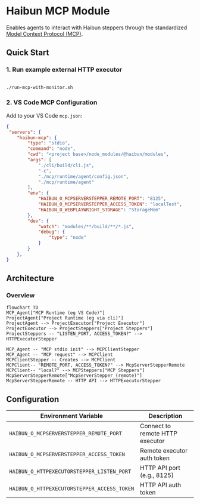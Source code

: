 # Haibun MCP Module

Enables agents to interact with Haibun steppers through the standardized [Model Context Protocol (MCP)](https://modelcontextprotocol.io/).


## Quick Start

### 1. Run example external HTTP executor

```bash

./run-mcp-with-monitor.sh

```

### 2. VS Code MCP Configuration

Add to your VS Code `mcp.json`:

```json
{
 "servers": {
	"haibun-mcp": {
		"type": "stdio",
		"command": "node",
		"cwd": "<project base>/node_modules/@haibun/modules",
		"args": [
			"./cli/build/cli.js",
			"-c",
			"./mcp/runtime/agent/config.json",
			"./mcp/runtime/agent"
		],
		"env": {
			"HAIBUN_O_MCPSERVERSTEPPER_REMOTE_PORT": "8125",
			"HAIBUN_O_MCPSERVERSTEPPER_ACCESS_TOKEN": "localTest",
			"HAIBUN_O_WEBPLAYWRIGHT_STORAGE": "StorageMem"
		},
		"dev": {
			"watch": "modules/**/build/**/*.js",
			"debug": {
				"type": "node"
			}
		}
	},
}
```


## Architecture

### Overview

```mermaid
flowchart TD
MCP_Agent["MCP Runtime (eg VS Code)"]
ProjectAgent["Project Runtime (eg via cli)"]
ProjectAgent --> ProjectExecutor["Project Executor"]
ProjectExecutor --> ProjectSteppers["Project Steppers"]
ProjectSteppers -- "LISTEN_PORT, ACCESS_TOKEN?" --> HTTPExecutorStepper

MCP_Agent -- "MCP stdio init" --> MCPClientStepper
MCP_Agent -- "MCP request" --> MCPClient
MCPClientStepper -- Creates --> MCPClient
MCPClient-- "REMOTE_PORT, ACCESS_TOKEN?" --> McpServerStepperRemote
MCPClient-- "local?" --> MCPSteppers["MCP Steppers"]
McpServerStepperRemote["McpServerStepper (remote)"]
McpServerStepperRemote -- HTTP API --> HTTPExecutorStepper
```
## Configuration

| Environment Variable                        | Description                     |
| ------------------------------------------- | ------------------------------- |
| `HAIBUN_O_MCPSERVERSTEPPER_REMOTE_PORT`     | Connect to remote HTTP executor |
| `HAIBUN_O_MCPSERVERSTEPPER_ACCESS_TOKEN`    | Remote executor auth token      |
| `HAIBUN_O_HTTPEXECUTORSTEPPER_LISTEN_PORT`  | HTTP API port (e.g., 8125)      |
| `HAIBUN_O_HTTPEXECUTORSTEPPER_ACCESS_TOKEN` | HTTP API auth token             |
